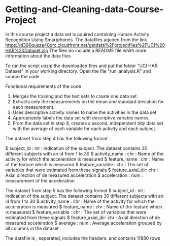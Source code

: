 # Getting-and-Cleaning-data-Course-Project 

In this course project a data set is aquired containing Human Activity Recognition Using Smartphones.
The datafiles aquired from the link https://d396qusza40orc.cloudfront.net/getdata%2Fprojectfiles%2FUCI%20HAR%20Dataset.zip 
The files do include a README file whith more information about the data files

To run the script unzip the downloaded files and put the folder "UCI HAR Dataset" in your working directory. 
Open the file "run_analysis.R" and source the code  

Functional requirements of the code

1. Merges the training and the test sets to create one data set.
2. Extracts only the measurements on the mean and standard deviation for each measurement. 
3. Uses descriptive activity names to name the activities in the data set
4. Appropriately labels the data set with descriptive variable names. 
5. From the data set in step 4, creates a second, independent tidy data set with the average of each variable for each activity and each subject.

The dataset from step 4 has the following format

 $ subject_id       : int  : Indication of the subject. The dataset contains 30 different subjects with an id from 1 to 30
 $ activity_name    : chr  : Name of the activity for which the acceleration is measured
 $ feature_name     : chr  : Name of the feature which is measured
 $ feature_variable : chr  : The set of variables that were estimated from these signals
 $ feature_axial_dir: chr  : Axial direction of de measured acceleration
 $ acceleration     : num  : measurement of the acceleration

The dataset from step 5 has the following format
 $ subject_id       : int  : Indication of the subject. The dataset contains 30 different subjects with an id from 1 to 30
 $ activity_name    : chr  : Name of the activity for which the acceleration is measured
 $ feature_name     : chr  : Name of the feature which is measured
 $ feature_variable : chr  : The set of variables that were estimated from these signals
 $ feature_axial_dir: chr  : Axial direction of de measured acceleration
 $ average     		: num  : Average acceleration grouped by all columns in the dataset
 
 The datafile is ; seperated, includes the headers. and contains 11880 rows